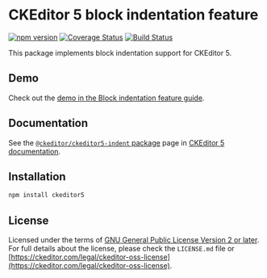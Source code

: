 CKEditor&nbsp;5 block indentation feature
====================================

[![npm version](https://badge.fury.io/js/%40ckeditor%2Fckeditor5-indent.svg)](https://www.npmjs.com/package/@ckeditor/ckeditor5-indent)
[![Coverage Status](https://coveralls.io/repos/github/ckeditor/ckeditor5/badge.svg?branch=master)](https://coveralls.io/github/ckeditor/ckeditor5?branch=master)
[![Build Status](https://travis-ci.com/ckeditor/ckeditor5.svg?branch=master)](https://app.travis-ci.com/github/ckeditor/ckeditor5)

This package implements block indentation support for CKEditor&nbsp;5.

## Demo

Check out the [demo in the Block indentation feature guide](https://ckeditor.com/docs/ckeditor5/latest/features/indent.html#demo).

## Documentation

See the [`@ckeditor/ckeditor5-indent` package](https://ckeditor.com/docs/ckeditor5/latest/api/indent.html) page in [CKEditor&nbsp;5 documentation](https://ckeditor.com/docs/ckeditor5/latest/).

## Installation

```bash
npm install ckeditor5
```

## License

Licensed under the terms of [GNU General Public License Version 2 or later](http://www.gnu.org/licenses/gpl.html). For full details about the license, please check the `LICENSE.md` file or [https://ckeditor.com/legal/ckeditor-oss-license](https://ckeditor.com/legal/ckeditor-oss-license).
